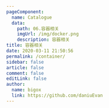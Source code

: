```yaml
---
pageComponent:
  name: Catalogue
  data:
    path: 06.容器相关
    imgUrl: /img/docker.png
    description: 容器相关
title: 容器相关
date: 2020-03-11 21:50:56
permalink: /container/
sidebar: false
article: false
comment: false
editLink: false
author:
  name: bigox
  link: https://github.com/daniuEvan
---
```

